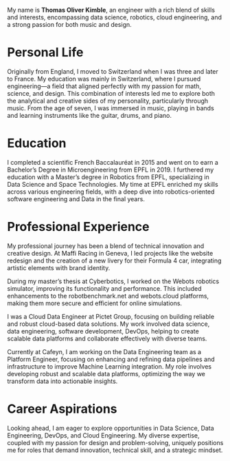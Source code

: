 My name is **Thomas Oliver Kimble**, an engineer with a rich blend of skills and interests, encompassing data science, robotics, cloud engineering, and a strong passion for both music and design.

# Personal Life

Originally from England, I moved to Switzerland when I was three and later to France. My education was mainly in Switzerland, where I pursued engineering—a field that aligned perfectly with my passion for math, science, and design. This combination of interests led me to explore both the analytical and creative sides of my personality, particularly through music. From the age of seven, I was immersed in music, playing in bands and learning instruments like the guitar, drums, and piano.

# Education

I completed a scientific French Baccalauréat in 2015 and went on to earn a Bachelor’s Degree in Microengineering from EPFL in 2019. I furthered my education with a Master’s degree in Robotics from EPFL, specializing in Data Science and Space Technologies. My time at EPFL enriched my skills across various engineering fields, with a deep dive into robotics-oriented software engineering and Data in the final years.

# Professional Experience

My professional journey has been a blend of technical innovation and creative design. At Maffi Racing in Geneva, I led projects like the website redesign and the creation of a new livery for their Formula 4 car, integrating artistic elements with brand identity.

During my master’s thesis at Cyberbotics, I worked on the Webots robotics simulator, improving its functionality and performance. This included enhancements to the robotbenchmark.net and webots.cloud platforms, making them more secure and efficient for online simulations.

I was a Cloud Data Engineer at Pictet Group, focusing on building reliable and robust cloud-based data solutions. My work involved data science, data engineering, software development, DevOps, helping to create scalable data platforms and collaborate effectively with diverse teams.

Currently at Cafeyn, I am working on the Data Engineering team as a Platform Engineer, focusing on enhancing and refining data pipelines and infrastructure to improve Machine Learning integration. My role involves developing robust and scalable data platforms, optimizing the way we transform data into actionable insights.

# Career Aspirations

Looking ahead, I am eager to explore opportunities in Data Science, Data Engineering, DevOps, and Cloud Engineering. My diverse expertise, coupled with my passion for design and problem-solving, uniquely positions me for roles that demand innovation, technical skill, and a strategic mindset.
